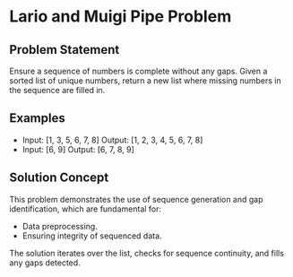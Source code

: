 # Lario and Muigi Pipe Problem

## Problem Statement
Ensure a sequence of numbers is complete without any gaps. Given a sorted list of unique numbers, return a new list where missing numbers in the sequence are filled in.

## Examples
- Input:  [1, 3, 5, 6, 7, 8]
  Output: [1, 2, 3, 4, 5, 6, 7, 8]
- Input:  [6, 9]
  Output: [6, 7, 8, 9]

## Solution Concept
This problem demonstrates the use of sequence generation and gap identification, which are fundamental for:
- Data preprocessing.
- Ensuring integrity of sequenced data.

The solution iterates over the list, checks for sequence continuity, and fills any gaps detected.
